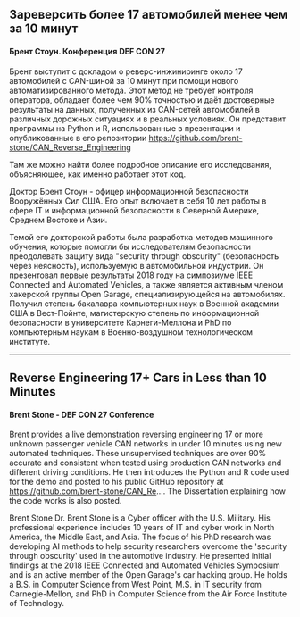 ## Зареверсить более 17 автомобилей менее чем за 10 минут

#### Брент Стоун. Конференция DEF CON 27

Брент выступит с докладом о реверс-инжиниринге около 17 автомобилей с CAN-шиной за 10 минут при помощи нового автоматизированного метода. Этот метод не требует контроля оператора, обладает более чем 90% точностью и даёт достоверные результаты на данных, полученных из CAN-сетей автомобилей в различных дорожных ситуациях и в реальных условиях. Он представит программы на Python и R, использованные в презентации и опубликованные в его репозитории
https://github.com/brent-stone/CAN_Reverse_Engineering

Там же можно найти более подробное описание его исследования, объясняющее, как именно работает этот код.

Доктор Брент Стоун - офицер информационной безопасности Вооружённых Сил США. Его опыт включает в себя 10 лет работы в сфере IT и информационной безопасности в Северной Америке, Среднем Востоке и Азии.

Темой его докторской работы была разработка методов машинного обучения, которые помогли бы исследователям безопасности преодолевать защиту вида "security through obscurity" (безопасность через неясность), используемую в автомобильной индустрии. Он презентовал первые результаты 2018 году на симпозиуме IEEE Connected and Automated Vehicles, а также является активным членом хакерской группы Open Garage, специализирующейся на автомобилях. Получил степень бакалавра компьютерных наук в Военной академии США в Вест-Пойнте, магистерскую степень по информационной безопасности в университете Карнеги-Меллона и PhD по компьютерным наукам в Военно-воздушном технологическом институте.

---

## Reverse Engineering 17+ Cars in Less than 10 Minutes

#### Brent Stone - DEF CON 27 Conference

Brent provides a live demonstration reversing engineering 17 or more unknown passenger vehicle CAN networks in under 10 minutes using new automated techniques. These unsupervised techniques are over 90% accurate and consistent when tested using production CAN networks and different driving conditions. He then introduces the Python and R code used for the demo and posted to his public GitHub repository at https://github.com/brent-stone/CAN_Re.... The Dissertation explaining how the code works is also posted.

Brent Stone
Dr. Brent Stone is a Cyber officer with the U.S. Military. His professional experience includes 10 years of IT and cyber work in North America, the Middle East, and Asia. The focus of his PhD research was developing AI methods to help security researchers overcome the 'security through obscurity' used in the automotive industry. He presented initial findings at the 2018 IEEE Connected and Automated Vehicles Symposium and is an active member of the Open Garage's car hacking group. He holds a B.S. in Computer Science from West Point, M.S. in IT security from Carnegie-Mellon, and PhD in Computer Science from the Air Force Institute of Technology.
